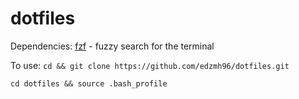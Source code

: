 # dotfiles


Dependencies:
[fzf](https://github.com/junegunn/fzf) - fuzzy search for the terminal

To use:
```cd && git clone https://github.com/edzmh96/dotfiles.git```

```cd dotfiles && source .bash_profile```

